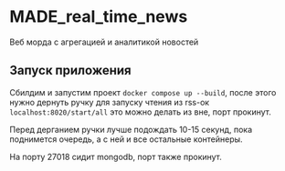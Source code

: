 # MADE_real_time_news
Веб морда с агрегацией и аналитикой новостей

## Запуск приложения

Cбилдим и запустим проект `docker compose up --build`, после этого нужно дернуть 
ручку для запуску чтения из rss-ок `localhost:8020/start/all` это можно делать из вне, порт прокинут.

Перед дерганием ручки лучше подождать 10-15 секунд, пока поднимется очередь, а с ней и все остальные контейнеры.

На порту 27018 сидит mongodb, порт также прокинут.
